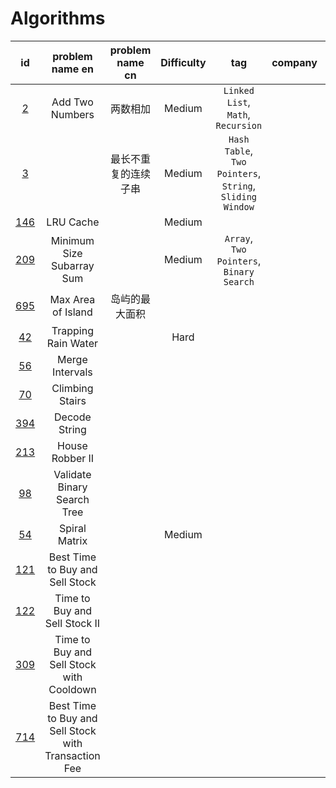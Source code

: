# Algorithms

| id | problem name en | problem name cn | Difficulty | tag | company | C | C++ | Java | Python3.x | desc |
| :-: | :-: | :-: | :-: | :-: | :-: | :-: | :-: | :-: | :-: | :-: |
| [2](https://leetcode-cn.com/problems/add-two-numbers/) | Add Two Numbers | 两数相加 | Medium | `Linked List`, `Math`, `Recursion` |  |  | [link](./C++/2-Add_Two_Numbers.cpp) | [link](./Java/2-Add_Two_Numbers.java) |  |
| [3](https://leetcode.com/problems/longest-substring-without-repeating-characters/) |  | 最长不重复的连续子串 | Medium | `Hash Table`, `Two Pointers`, `String`, `Sliding Window` |  |  | [link](./C++/3-Longest_Substring_Without_Repeating_Characters.cpp) |  |  |
| [146](https://leetcode.com/problems/lru-cache) | LRU Cache |  | Medium | |  |  | [link](./C++/146-LRU_Cache.cpp) | [link](./Java/146-LRU_Cache.java) | [link](./Python3.x/146-LRU_Cache.py) |  |
| [209](https://leetcode.com/problems/minimum-size-subarray-sum/) | Minimum Size Subarray Sum |  | Medium | `Array`, `Two Pointers`, `Binary Search`  |  |  | [link](./C++/209-Minimum_Size_Subarray_Sum.cpp) | [link](./Java/209-Minimum_Size_Subarray_Sum.java) | [link](./Python3.x/209-Minimum_Size_Subarray_Sum.py) |  |
| [695](https://leetcode.com/problems/max-area-of-island) | Max Area of Island | 岛屿的最大面积 |  |  |  |  | [link](./C++/695-Max_Area_of_Island.cpp) |  |  |  |
| [42](https://leetcode.com/problems/trapping-rain-water/) | Trapping Rain Water |  | Hard |  |  |  | [link](./C++/42-Trapping_Rain_Water.cpp) | [link](./Java/42-Trapping_Rain_Water.java) | [link](./Python3.x/42-Trapping_Rain_Water.py) |  |
| [56](https://leetcode.com/problems/merge-intervals) | Merge Intervals |  |  |  |  |  |  |  |  |  |
| [70](https://leetcode.com/problems/climbing-stairs) | Climbing Stairs |  |  |  |  |  |  |  |  |  |
| [394](https://leetcode.com/problems/decode-string) | Decode String |  |  |  |  |  |  |  |  |  |
| [213](https://leetcode.com/problems/house-robber-ii) | House Robber II |  |  |  |  |  |  |  |  |  |
| [98](https://leetcode.com/problems/validate-binary-search-tree) | Validate Binary Search Tree |  |  |  |  |  |  |  |  |  |
| [54](https://leetcode.com/problems/spiral-matrix) | Spiral Matrix |  | Medium |  |  |  | [link](./C++/54-Spiral_Matrix.cpp) | [link](./Java/54-Spiral_Matrix.java) | [link](./Python3.x/54-Spiral_Matrix.py) |  |
| [121]() | Best Time to Buy and Sell Stock |  |  |  |  |  |  |  |  |  |
| [122]() | Time to Buy and Sell Stock II |  |  |  |  |  |  |  |  |  |
| [309]() | Time to Buy and Sell Stock with Cooldown |  |  |  |  |  |  |  |  |  |
| [714]() | Best Time to Buy and Sell Stock with Transaction Fee |  |  |  |  |  |  |  |  |  |
